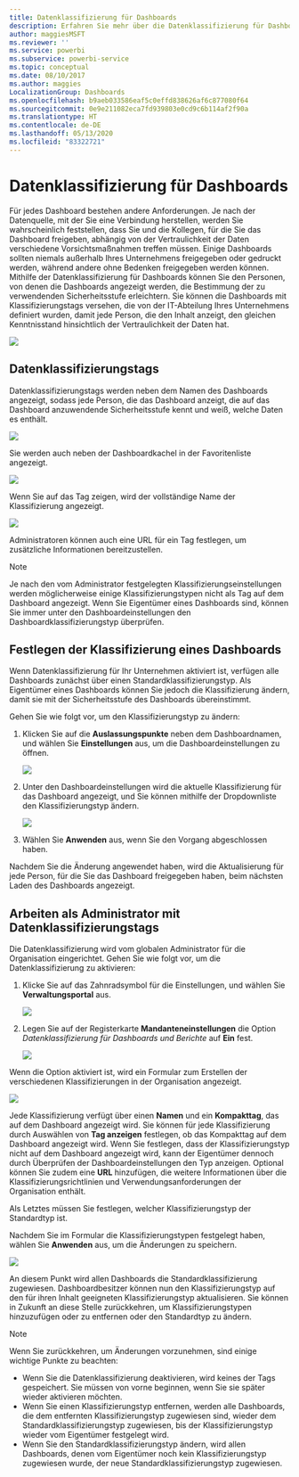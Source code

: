 ```yaml
---
title: Datenklassifizierung für Dashboards
description: Erfahren Sie mehr über die Datenklassifizierung für Dashboards. Hier erfahren Sie auch, wie diese von einem Administrator eingerichtet werden sollte und wie Eigentümer des Dashboards die Klassifizierung ändern können.
author: maggiesMSFT
ms.reviewer: ''
ms.service: powerbi
ms.subservice: powerbi-service
ms.topic: conceptual
ms.date: 08/10/2017
ms.author: maggies
LocalizationGroup: Dashboards
ms.openlocfilehash: b9aeb033586eaf5c0effd838626af6c877080f64
ms.sourcegitcommit: 0e9e211082eca7fd939803e0cd9c6b114af2f90a
ms.translationtype: HT
ms.contentlocale: de-DE
ms.lasthandoff: 05/13/2020
ms.locfileid: "83322721"
---
```

# <a name="dashboard-data-classification"></a>Datenklassifizierung für Dashboards
Für jedes Dashboard bestehen andere Anforderungen. Je nach der Datenquelle, mit der Sie eine Verbindung herstellen, werden Sie wahrscheinlich feststellen, dass Sie und die Kollegen, für die Sie das Dashboard freigeben, abhängig von der Vertraulichkeit der Daten verschiedene Vorsichtsmaßnahmen treffen müssen. Einige Dashboards sollten niemals außerhalb Ihres Unternehmens freigegeben oder gedruckt werden, während andere ohne Bedenken freigegeben werden können. Mithilfe der Datenklassifizierung für Dashboards können Sie den Personen, von denen die Dashboards angezeigt werden, die Bestimmung der zu verwendenden Sicherheitsstufe erleichtern. Sie können die Dashboards mit Klassifizierungstags versehen, die von der IT-Abteilung Ihres Unternehmens definiert wurden, damit jede Person, die den Inhalt anzeigt, den gleichen Kenntnisstand hinsichtlich der Vertraulichkeit der Daten hat.

![](media/service-data-classification/dashboard_tagged_as_hbi.png)

## <a name="data-classification-tags"></a>Datenklassifizierungstags
Datenklassifizierungstags werden neben dem Namen des Dashboards angezeigt, sodass jede Person, die das Dashboard anzeigt, die auf das Dashboard anzuwendende Sicherheitsstufe kennt und weiß, welche Daten es enthält.

![](media/service-data-classification/tag_next_to_title.png)

Sie werden auch neben der Dashboardkachel in der Favoritenliste angezeigt.

![](media/service-data-classification/tag_on_dashboard_tile.png)

Wenn Sie auf das Tag zeigen, wird der vollständige Name der Klassifizierung angezeigt.

![](media/service-data-classification/tag_tooltip.png)

Administratoren können auch eine URL für ein Tag festlegen, um zusätzliche Informationen bereitzustellen.

> [!NOTE]
> Je nach den vom Administrator festgelegten Klassifizierungseinstellungen werden möglicherweise einige Klassifizierungstypen nicht als Tag auf dem Dashboard angezeigt. Wenn Sie Eigentümer eines Dashboards sind, können Sie immer unter den Dashboardeinstellungen den Dashboardklassifizierungstyp überprüfen.
> 
> 

## <a name="setting-a-dashboards-classification"></a>Festlegen der Klassifizierung eines Dashboards
Wenn Datenklassifizierung für Ihr Unternehmen aktiviert ist, verfügen alle Dashboards zunächst über einen Standardklassifizierungstyp. Als Eigentümer eines Dashboards können Sie jedoch die Klassifizierung ändern, damit sie mit der Sicherheitsstufe des Dashboards übereinstimmt.

Gehen Sie wie folgt vor, um den Klassifizierungstyp zu ändern:

1. Klicken Sie auf die **Auslassungspunkte** neben dem Dashboardnamen, und wählen Sie **Einstellungen** aus, um die Dashboardeinstellungen zu öffnen.
   
    ![](media/service-data-classification/dashboard_settings.png)
2. Unter den Dashboardeinstellungen wird die aktuelle Klassifizierung für das Dashboard angezeigt, und Sie können mithilfe der Dropdownliste den Klassifizierungstyp ändern.
   
    ![](media/service-data-classification/classification_setting_dropdown.png)
3. Wählen Sie **Anwenden** aus, wenn Sie den Vorgang abgeschlossen haben.

Nachdem Sie die Änderung angewendet haben, wird die Aktualisierung für jede Person, für die Sie das Dashboard freigegeben haben, beim nächsten Laden des Dashboards angezeigt.

## <a name="working-with-data-classification-tags-as-an-admin"></a>Arbeiten als Administrator mit Datenklassifizierungstags
Die Datenklassifizierung wird vom globalen Administrator für die Organisation eingerichtet. Gehen Sie wie folgt vor, um die Datenklassifizierung zu aktivieren:

1. Klicke Sie auf das Zahnradsymbol für die Einstellungen, und wählen Sie **Verwaltungsportal** aus.
   
    ![](media/service-data-classification/admin_portal_in_settings.png)
2. Legen Sie auf der Registerkarte **Mandanteneinstellungen** die Option *Datenklassifizierung für Dashboards und Berichte* auf **Ein** fest.
   
    ![](media/service-data-classification/data_classification_switch_location.png)

Wenn die Option aktiviert ist, wird ein Formular zum Erstellen der verschiedenen Klassifizierungen in der Organisation angezeigt.

![](media/service-data-classification/blank_classification_form.png)

Jede Klassifizierung verfügt über einen **Namen** und ein **Kompakttag**, das auf dem Dashboard angezeigt wird. Sie können für jede Klassifizierung durch Auswählen von **Tag anzeigen** festlegen, ob das Kompakttag auf dem Dashboard angezeigt wird. Wenn Sie festlegen, dass der Klassifizierungstyp nicht auf dem Dashboard angezeigt wird, kann der Eigentümer dennoch durch Überprüfen der Dashboardeinstellungen den Typ anzeigen. Optional können Sie zudem eine **URL** hinzufügen, die weitere Informationen über die Klassifizierungsrichtlinien und Verwendungsanforderungen der Organisation enthält.  

Als Letztes müssen Sie festlegen, welcher Klassifizierungstyp der Standardtyp ist.  

Nachdem Sie im Formular die Klassifizierungstypen festgelegt haben, wählen Sie **Anwenden** aus, um die Änderungen zu speichern.

![](media/service-data-classification/filled_in_classification_form.png)

An diesem Punkt wird allen Dashboards die Standardklassifizierung zugewiesen. Dashboardbesitzer können nun den Klassifizierungstyp auf den für ihren Inhalt geeigneten Klassifizierungstyp aktualisieren. Sie können in Zukunft an diese Stelle zurückkehren, um Klassifizierungstypen hinzuzufügen oder zu entfernen oder den Standardtyp zu ändern.  

> [!NOTE]
> Wenn Sie zurückkehren, um Änderungen vorzunehmen, sind einige wichtige Punkte zu beachten:
> 
> * Wenn Sie die Datenklassifizierung deaktivieren, wird keines der Tags gespeichert. Sie müssen von vorne beginnen, wenn Sie sie später wieder aktivieren möchten.  
> * Wenn Sie einen Klassifizierungstyp entfernen, werden alle Dashboards, die dem entfernten Klassifizierungstyp zugewiesen sind, wieder dem Standardklassifizierungstyp zugewiesen, bis der Klassifizierungstyp wieder vom Eigentümer festgelegt wird.  
> * Wenn Sie den Standardklassifizierungstyp ändern, wird allen Dashboards, denen vom Eigentümer noch kein Klassifizierungstyp zugewiesen wurde, der neue Standardklassifizierungstyp zugewiesen.
> 
> 

